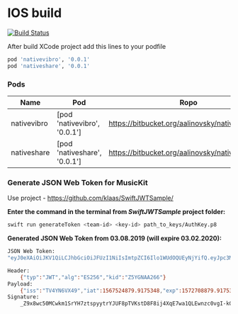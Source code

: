 # IOS build
[![Build Status](https://travis-ci.org/joemccann/dillinger.svg?branch=master)](https://travis-ci.org/joemccann/dillinger)

After build XCode project add this lines to your podfile
```sh
pod 'nativevibro', '0.0.1'
pod 'nativeshare', '0.0.1'
```
### Pods

| Name | Pod |Ropo |
| ------ | ------ | ------ |
| nativevibro | [pod 'nativevibro', '0.0.1'] | https://bitbucket.org/aalinovsky/nativevibro/src|
| nativeshare | [pod 'nativeshare', '0.0.1'] | https://bitbucket.org/aalinovsky/nativeshare/src|

### Generate JSON Web Token for MusicKit

Use project - https://github.com/klaas/SwiftJWTSample/

**Enter the command in the terminal from *SwiftJWTSample* project folder:**
```sh
swift run generateToken <team-id> <key-id> path_to_keys/AuthKey.p8
```
**Generated JSON Web Token from 03.08.2019 (will expire 03.02.2020):**

```sh
JSON Web Token:
"eyJ0eXAiOiJKV1QiLCJhbGciOiJFUzI1NiIsImtpZCI6Ilo1WUdOQUEyNjYifQ.eyJpc3MiOiJUVjRZTjZWWDQ5IiwiaWF0IjoxNTY3NTI0ODc5LjkxNzUzNDgsImV4cCI6MTU3MjcwODg3OS45MTc1MzQ4fQ._Z9x8wc50MCwkm1SrYH7ztspyytrYJUF8pTVKstD8F8ij4XqE7wa1QLEwnzc0vgI-kGgKkIIlHXeemaliXpUUQ"

Header:
	{"typ":"JWT","alg":"ES256","kid":"Z5YGNAA266"}
Payload:
	{"iss":"TV4YN6VX49","iat":1567524879.9175348,"exp":1572708879.9175348}
Signature:
	_Z9x8wc50MCwkm1SrYH7ztspyytrYJUF8pTVKstD8F8ij4XqE7wa1QLEwnzc0vgI-kGgKkIIlHXeemaliXpUUQ
```


	
